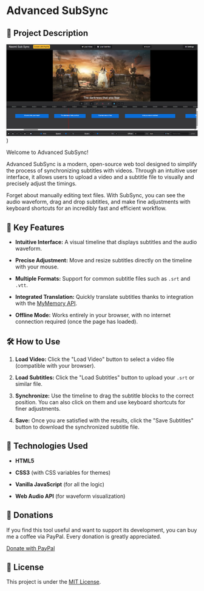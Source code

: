 # Advanced SubSync

## 📖 Project Description
![Screen](https://github.com/rauldlnx10/Naomi-Sub-Sync/blob/main/Captura%20de%20pantalla%202025-08-10%20212110.png))

Welcome to Advanced SubSync!

Advanced SubSync is a modern, open-source web tool designed to simplify the process of synchronizing subtitles with videos. Through an intuitive user interface, it allows users to upload a video and a subtitle file to visually and precisely adjust the timings.

Forget about manually editing text files. With SubSync, you can see the audio waveform, drag and drop subtitles, and make fine adjustments with keyboard shortcuts for an incredibly fast and efficient workflow.
## 🌟 Key Features

* **Intuitive Interface:** A visual timeline that displays subtitles and the audio waveform.

* **Precise Adjustment:** Move and resize subtitles directly on the timeline with your mouse.

* **Multiple Formats:** Support for common subtitle files such as `.srt` and `.vtt`.

* **Integrated Translation:** Quickly translate subtitles thanks to integration with the [MyMemory API](https://mymemory.translated.net/).

* **Offline Mode:** Works entirely in your browser, with no internet connection required (once the page has loaded).

## 🛠️ How to Use

1. **Load Video:** Click the "Load Video" button to select a video file (compatible with your browser).

2. **Load Subtitles:** Click the "Load Subtitles" button to upload your `.srt` or similar file.

3. **Synchronize:** Use the timeline to drag the subtitle blocks to the correct position. You can also click on them and use keyboard shortcuts for finer adjustments.

4. **Save:** Once you are satisfied with the results, click the "Save Subtitles" button to download the synchronized subtitle file.

## 🚀 Technologies Used

* **HTML5**

* **CSS3** (with CSS variables for themes)

* **Vanilla JavaScript** (for all the logic)

* **Web Audio API** (for waveform visualization)

## 💖 Donations

If you find this tool useful and want to support its development, you can buy me a coffee via PayPal. Every donation is greatly appreciated.

[Donate with PayPal](https://www.paypal.com/donate/?business=TQRD9HTEL6CC8&no_recurring=0&currency_code=EUR)

## 📄 License

This project is under the [MIT License](LICENSE.md).

